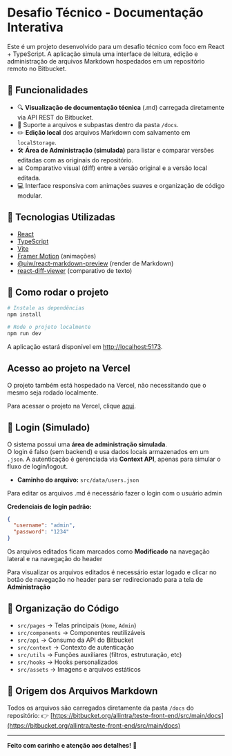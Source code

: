 # Desafio Técnico - Documentação Interativa

Este é um projeto desenvolvido para um desafio técnico com foco em React + TypeScript. A aplicação simula uma interface de leitura, edição e administração de arquivos Markdown hospedados em um repositório remoto no Bitbucket.

## 🚀 Funcionalidades

- 🔍 **Visualização de documentação técnica** (.md) carregada diretamente via API REST do Bitbucket.
- 📁 Suporte a arquivos e subpastas dentro da pasta `/docs`.
- ✏️ **Edição local** dos arquivos Markdown com salvamento em `localStorage`.
- 🛠️ **Área de Administração (simulada)** para listar e comparar versões editadas com as originais do repositório.
- 📊 Comparativo visual (diff) entre a versão original e a versão local editada.
- 💻 Interface responsiva com animações suaves e organização de código modular.

## 🔧 Tecnologias Utilizadas

- [React](https://reactjs.org/)
- [TypeScript](https://www.typescriptlang.org/)
- [Vite](https://vitejs.dev/)
- [Framer Motion](https://www.framer.com/motion/) (animações)
- [@uiw/react-markdown-preview](https://github.com/uiwjs/react-markdown-preview) (render de Markdown)
- [react-diff-viewer](https://github.com/praneshr/react-diff-viewer) (comparativo de texto)

## 🧪 Como rodar o projeto

```bash
# Instale as dependências
npm install

# Rode o projeto localmente
npm run dev
```

A aplicação estará disponível em [http://localhost:5173](http://localhost:5173).

## Acesso ao projeto na Vercel

O projeto também está hospedado na Vercel, não necessitando que o mesmo seja rodado localmente.

Para acessar o projeto na Vercel, clique [aqui](https://allintra-kappa.vercel.app).

## 🔐 Login (Simulado)

O sistema possui uma **área de administração simulada**.  
O login é falso (sem backend) e usa dados locais armazenados em um `.json`.
A autenticação é gerenciada via **Context API**, apenas para simular o fluxo de login/logout.

- **Caminho do arquivo:** `src/data/users.json`

Para editar os arquivos .md é necessário fazer o login com o usuário admin

**Credenciais de login padrão:**

```json
{
  "username": "admin",
  "password": "1234"
}
```
Os arquivos editados ficam marcados como **Modificado** na navegação lateral e na navegação do header

Para visualizar os arquivos editados é necessário estar logado e clicar no botão de navegação no header para ser redirecionado para a tela de **Administração**

## 🧠 Organização do Código

- `src/pages` → Telas principais (`Home`, `Admin`)
- `src/components` → Componentes reutilizáveis
- `src/api` → Consumo da API do Bitbucket
- `src/context` → Contexto de autenticação
- `src/utils` → Funções auxiliares (filtros, estruturação, etc)
- `src/hooks` → Hooks personalizados
- `src/assets` → Imagens e arquivos estáticos

## 📂 Origem dos Arquivos Markdown

Todos os arquivos são carregados diretamente da pasta `/docs` do repositório:
👉 [https://bitbucket.org/allintra/teste-front-end/src/main/docs](https://bitbucket.org/allintra/teste-front-end/src/main/docs)

---

**Feito com carinho e atenção aos detalhes!** 💙
